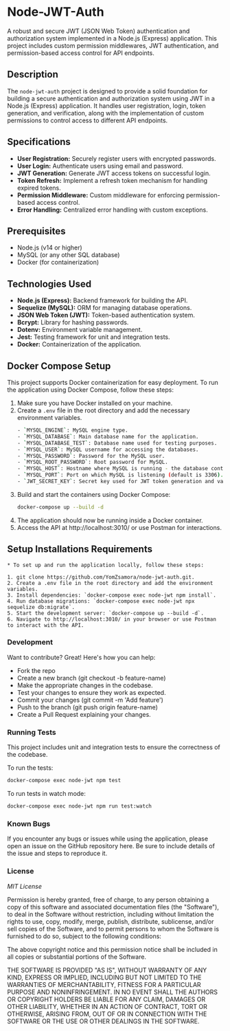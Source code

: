 # Node-JWT-Auth

A robust and secure JWT (JSON Web Token) authentication and authorization system implemented in a Node.js (Express) application. This project includes custom permission middlewares, JWT authentication, and permission-based access control for API endpoints.

## Description

The `node-jwt-auth` project is designed to provide a solid foundation for building a secure authentication and authorization system using JWT in a Node.js (Express) application. It handles user registration, login, token generation, and verification, along with the implementation of custom permissions to control access to different API endpoints.

## Specifications

- **User Registration:** Securely register users with encrypted passwords.
- **User Login:** Authenticate users using email and password.
- **JWT Generation:** Generate JWT access tokens on successful login.
- **Token Refresh:** Implement a refresh token mechanism for handling expired tokens.
- **Permission Middleware:** Custom middleware for enforcing permission-based access control.
- **Error Handling:** Centralized error handling with custom exceptions.

## Prerequisites

- Node.js (v14 or higher)
- MySQL (or any other SQL database)
- Docker (for containerization)

## Technologies Used 

- **Node.js (Express):** Backend framework for building the API.
- **Sequelize (MySQL):** ORM for managing database operations.
- **JSON Web Token (JWT):** Token-based authentication system.
- **Bcrypt:** Library for hashing passwords.
- **Dotenv:** Environment variable management.
- **Jest:** Testing framework for unit and integration tests.
- **Docker:** Containerization of the application.

## Docker Compose Setup

This project supports Docker containerization for easy deployment. To run the application using Docker Compose, follow these steps:

1. Make sure you have Docker installed on your machine.
2. Create a `.env` file in the root directory and add the necessary environment variables.
    ```sh
    - `MYSQL_ENGINE`: MySQL engine type.
    - `MYSQL_DATABASE`: Main database name for the application.
    - `MYSQL_DATABASE_TEST`: Database name used for testing purposes.
    - `MYSQL_USER`: MySQL username for accessing the databases.
    - `MYSQL_PASSWORD`: Password for the MySQL user.
    - `MYSQL_ROOT_PASSWORD`: Root password for MySQL.
    - `MYSQL_HOST`: Hostname where MySQL is running - the database container (node-jwt-db).
    - `MYSQL_PORT`: Port on which MySQL is listening (default is 3306).
    - `JWT_SECRET_KEY`: Secret key used for JWT token generation and validation.
    ```
3. Build and start the containers using Docker Compose:
    ```sh
    docker-compose up --build -d
    ```
4. The application should now be running inside a Docker container.
5. Access the API at http://localhost:3010/ or use Postman for interactions.

## Setup Installations Requirements

    * To set up and run the application locally, follow these steps:

    1. git clone https://github.com/YomZsamora/node-jwt-auth.git.
    2. Create a .env file in the root directory and add the environment variables.
    3. Install dependencies: `docker-compose exec node-jwt npm install`.
    4. Run database migrations: `docker-compose exec node-jwt npx sequelize db:migrate`.
    5. Start the development server: `docker-compose up --build -d`.
    6. Navigate to http://localhost:3010/ in your browser or use Postman to interact with the API.

### Development

Want to contribute? Great! Here's how you can help:

- Fork the repo
- Create a new branch (git checkout -b feature-name)
- Make the appropriate changes in the codebase.
- Test your changes to ensure they work as expected.
- Commit your changes (git commit -m 'Add feature')
- Push to the branch (git push origin feature-name)
- Create a Pull Request explaining your changes.

### Running Tests

This project includes unit and integration tests to ensure the correctness of the codebase.

To run the tests:
```sh
docker-compose exec node-jwt npm test
```
To run tests in watch mode:
```sh
docker-compose exec node-jwt npm run test:watch
```

### Known Bugs

If you encounter any bugs or issues while using the application, please open an issue on the GitHub repository here. Be sure to include details of the issue and steps to reproduce it.

### License

*MIT License*

Permission is hereby granted, free of charge, to any person obtaining a copy of this software and associated documentation files (the "Software"), to deal in the Software without restriction, including without limitation the rights to use, copy, modify, merge, publish, distribute, sublicense, and/or sell copies of the Software, and to permit persons to whom the Software is furnished to do so, subject to the following conditions:

The above copyright notice and this permission notice shall be included in all copies or substantial portions of the Software.

THE SOFTWARE IS PROVIDED "AS IS", WITHOUT WARRANTY OF ANY KIND, EXPRESS OR IMPLIED, INCLUDING BUT NOT LIMITED TO THE WARRANTIES OF MERCHANTABILITY, FITNESS FOR A PARTICULAR PURPOSE AND NONINFRINGEMENT. IN NO EVENT SHALL THE AUTHORS OR COPYRIGHT HOLDERS BE LIABLE FOR ANY CLAIM, DAMAGES OR OTHER LIABILITY, WHETHER IN AN ACTION OF CONTRACT, TORT OR OTHERWISE, ARISING FROM, OUT OF OR IN CONNECTION WITH THE SOFTWARE OR THE USE OR OTHER DEALINGS IN THE SOFTWARE.
